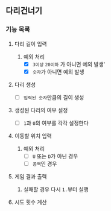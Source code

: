 ## 다리건너기

### 기능 목록

1. 다리 길이 입력
    1. 예외 처리
        - [x] `3이상` `20이하` 가 아니면 예외 발생'
        - [x] `숫자`가 아니면 예외 발생

2. 다리 생성
    - [ ] `입력된 숫자`만큼의 길이 생성

3. 생성된 다리의 여부 설정
    - [ ] `1`과 `0`의 여부를 각각 설정한다

4. 이동할 위치 입력
    1. 예외 처리
        - [ ] `U` 또는 `D`가 아닌 경우
        - [ ] `공백`인 경우

5. 게임 결과 출력
    1. 실패할 경우 다시 `1.`부터 실행

6. 시도 횟수 계산
